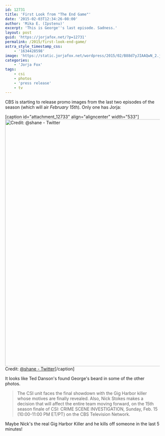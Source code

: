 ```yaml
---
id: 12731
title: 'First Look from "The End Game"'
date: '2015-02-03T12:34:26-08:00'
author: 'Mika E. (Ipstenu)'
excerpt: 'This is George''s last episode. Sadness.'
layout: post
guid: 'https://jorjafox.net/?p=12731'
permalink: /2015/first-look-end-game/
astra_style_timestamp_css:
    - '1634428598'
image: 'https://static.jorjafox.net/wordpress/2015/02/B88d7yJIAAQwN_2.jpg'
categories:
    - 'Jorja Fox'
tags:
    - csi
    - photos
    - 'press release'
    - tv
---
```


CBS is starting to release promo images from the last two episodes of the season (which will air _February 15th_). Only one has Jorja:

[caption id="attachment_12733" align="aligncenter" width="533"]<img src="//static.jorjafox.net/wordpress/2015/02/B88cJ_zIgAQkWBB.jpg" alt="Credit: @shane - Twitter" width="533" height="800" class="size-full wp-image-12733" /> Credit: <a href="https://twitter.com/shanessaunders/status/562699463018676225">@shane - Twitter</a>[/caption]

It looks like Ted Danson's found George's beard in some of the other photos.

<blockquote>The CSI unit faces the final showdown with the Gig Harbor killer whose motives are finally revealed. Also, Nick Stokes makes a decision that will affect the entire team moving forward, on the 15th season finale of CSI: CRIME SCENE INVESTIGATION, Sunday, Feb. 15 (10:00-11:00 PM ET/PT) on the CBS Television Network. </blockquote>

Maybe Nick's the real Gig Harbor Killer and he kills off someone in the last 5 minutes!
